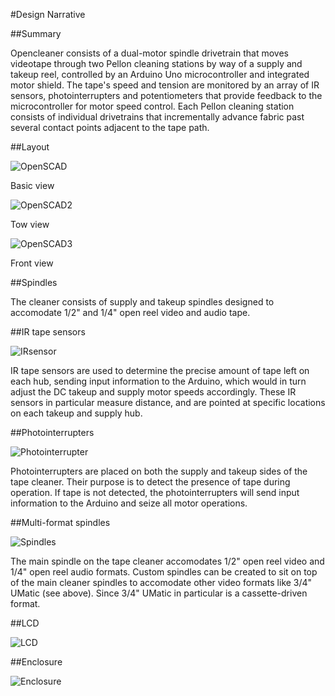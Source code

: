 #Design Narrative

##Summary

Opencleaner consists of a dual-motor spindle drivetrain that moves videotape through two Pellon cleaning stations by way of a supply and takeup reel, controlled by an Arduino Uno microcontroller and integrated motor shield. The tape's speed and tension are monitored by an array of IR sensors, photointerrupters and potentiometers that provide feedback to the microcontroller for motor speed control. Each Pellon cleaning station consists of individual drivetrains that incrementally advance fabric past several contact points adjacent to the tape path. 

##Layout

![OpenSCAD](https://github.com/epiil/open-cleaner/blob/master/photos/opencleaner_OpenSCAD_front.png)

Basic view 

![OpenSCAD2](https://github.com/epiil/open-cleaner/blob/master/photos/tapecleanerlayout.png)

Tow view

![OpenSCAD3](https://github.com/epiil/open-cleaner/blob/master/photos/TapeEnclosureLayout.png)

Front view 

##Spindles

The cleaner consists of supply and takeup spindles designed to accomodate 1/2" and 1/4" open reel video and audio tape. 

##IR tape sensors

![IRsensor](https://github.com/epiil/open-cleaner/blob/master/photos/opencleaner_IR_sensors.jpg)

IR tape sensors are used to determine the precise amount of tape left on each hub, sending input information to the Arduino, which would in turn adjust the DC takeup and supply motor speeds accordingly. These IR sensors in particular measure distance, and are pointed at specific locations on each takeup and supply hub. 

##Photointerrupters

![Photointerrupter](https://github.com/epiil/open-cleaner/blob/master/photos/opencleaner_photointerrupter.jpg)

Photointerrupters are placed on both the supply and takeup sides of the tape cleaner. Their purpose is to detect the presence of tape during operation. If tape is not detected, the photointerrupters will send input information to the Arduino and seize all motor operations. 

##Multi-format spindles

![Spindles](https://github.com/epiil/open-cleaner/blob/master/photos/20150115_UMatic_spindletakeup.JPG)

The main spindle on the tape cleaner accomodates 1/2" open reel video and 1/4" open reel audio formats. Custom spindles can be created to sit on top of the main cleaner spindles to accomodate other video formats like 3/4" UMatic (see above). Since 3/4" UMatic in particular is a cassette-driven format. 

##LCD

![LCD](https://github.com/epiil/open-cleaner/blob/master/photos/opencleaner_LCD.jpg)

##Enclosure

![Enclosure](https://github.com/epiil/open-cleaner/blob/master/photos/opencleaner_enclosure.jpg)

